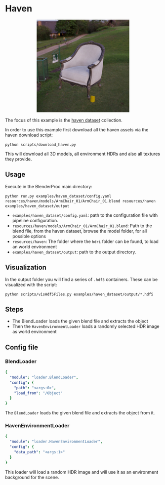 # Haven 
<p align="center">
<img src="rendered_example.jpg" alt="normals and color rendering of example table" width=300>
</p>

The focus of this example is the [haven dataset](https://3dmodelhaven.com/) collection.

In order to use this example first download all the haven assets via the haven download script:

```shell
python scripts/download_haven.py
```

This will download all 3D models, all environment HDRs and also all textures they provide.

## Usage

Execute in the BlenderProc main directory:

```
python run.py examples/haven_dataset/config.yaml resources/haven/models/ArmChair_01/ArmChair_01.blend resources/haven examples/haven_dataset/output
``` 

* `examples/haven_dataset/config.yaml`: path to the configuration file with pipeline configuration.
* `resources/haven/models/ArmChair_01/ArmChair_01.blend`:  Path to the blend file, from the haven dataset, browse the model folder, for all possible options
* `resources/haven`: The folder where the `hdri` folder can be found, to load an world environment
* `examples/haven_dataset/output`: path to the output directory.

## Visualization

In the output folder you will find a series of `.hdf5` containers. These can be visualized with the script:

```
python scripts/visHdf5Files.py examples/haven_dataset/output/*.hdf5
``` 

## Steps

* The BlendLoader loads the given blend file and extracts the object
* Then the `HavenEnvironmentLoader` loads a randomly selected HDR image as world environment
 
## Config file

### BlendLoader 

```yaml
{
  "module": "loader.BlendLoader",
  "config": {
    "path": "<args:0>",
    "load_from": "/Object"
  }
}
```

The `BlendLoader` loads the given blend file and extracts the object from it.

### HavenEnvironmentLoader 

```yaml
{
  "module": "loader.HavenEnvironmentLoader",
  "config": {
    "data_path": "<args:1>"
  }
}
```

This loader will load a random HDR image and will use it as an environment background for the scene.
